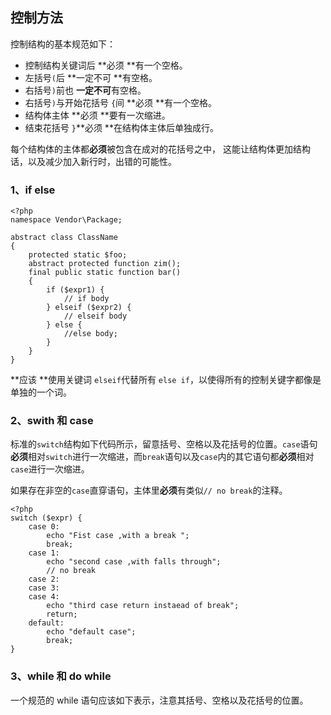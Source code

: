 ## 控制方法

控制结构的基本规范如下：

* 控制结构关键词后 **必须 **有一个空格。
* 左括号`(`后 **一定不可 **有空格。
* 右括号`)`前也 **一定不可**有空格。
* 右括号`)`与开始花括号 `{`间 **必须 **有一个空格。
* 结构体主体 **必须 **要有一次缩进。
* 结束花括号 `}`**必须 **在结构体主体后单独成行。

每个结构体的主体都**必须**被包含在成对的花括号之中， 这能让结构体更加结构话，以及减少加入新行时，出错的可能性。

### 1、if else

```
<?php
namespace Vendor\Package;

abstract class ClassName
{
    protected static $foo;
    abstract protected function zim();
    final public static function bar()
    {
        if ($expr1) {
            // if body
        } elseif ($expr2) {
            // elseif body
        } else {
            //else body;  
        }
    }
}
```

**应该 **使用关键词 `elseif`代替所有 `else if`，以使得所有的控制关键字都像是单独的一个词。

### 2、swith 和 case

标准的`switch`结构如下代码所示，留意括号、空格以及花括号的位置。`case`语句**必须**相对`switch`进行一次缩进，而`break`语句以及`case`内的其它语句都**必须**相对`case`进行一次缩进。

如果存在非空的`case`直穿语句，主体里**必须**有类似`// no break`的注释。

```
<?php
switch ($expr) {
    case 0:
        echo "Fist case ,with a break ";
        break;
    case 1:
        echo "second case ,with falls through";
        // no break
    case 2:
    case 3:
    case 4:
        echo "third case return instaead of break";
        return;
    default:
        echo "default case";
        break;  
}
```

### 3、while 和 do while

一个规范的 while 语句应该如下表示，注意其括号、空格以及花括号的位置。




